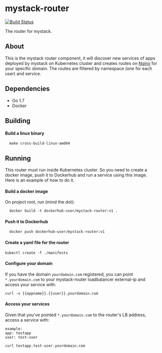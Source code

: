 mystack-router
==============
[![Build Status](https://travis-ci.org/topfreegames/mystack-router.svg?branch=master)](https://travis-ci.org/topfreegames/mystack-router)

The router for mystack.

## About
This is the mystack router component, it will discover new services of apps deployed by mystack on Kubernetes cluster and creates routes on [Nginx](http://nginx.org) for your specific domain.
The routes are filtered by namespace (one for each user) and service. 

## Dependencies
* Go 1.7
* Docker

## Building
#### Build a linux binary
```shell
  make cross-build-linux-amd64
```


## Running
This router must run inside Kubernetes cluster. So you need to create a docker image, push it to Dockerhub and run a service using this image. 
Here is an example of how to do it.

#### Build a docker image
On project root, run (mind the dot):
```shell
  docker build -t dockerhub-user/mystack-router:v1 .
```

#### Push it to Dockerhub
```shell
  docker push dockerhub-user/mystack-router:v1
```

#### Create a yaml file for the router
```
kubectl create -f ./manifests
```

#### Configure your domain
If you have the domain `yourdomain.com` registered, you can point `*.yourdomain.com` to your mystack-router loadbalancer external-ip and access your service with:
```shell
curl -v {{appname}}.{{user}}.yourdomain.com
```

#### Access your services
Given that you've pointed `*.yourdomain.com` to the router's LB address, access a service with:
```
example:
app: testapp
user: test-user

curl testapp.test-user.yourdomain.com
```
